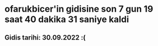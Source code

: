 # ofarukbicer'in gidisine son 7 gun 19 saat 40 dakika 31 saniye kaldi

## Gidis tarihi: 30.09.2022 :(